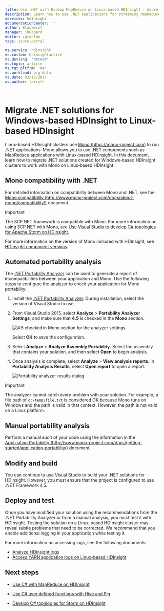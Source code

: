 ```yaml
---
title: Use .NET with Hadoop MapReduce on Linux-based HDInsight - Azure | Microsoft Docs
description: Learn how to use .NET applications for streaming MapReduce on Linux-based HDInsight.
services: hdinsight
documentationCenter: ''
author: Blackmist
manager: jhubbard
editor: cgronlun
tags: azure-portal

ms.service: hdinsight
ms.custom: hdinsightactive
ms.devlang: 'dotnet'
ms.topic: article
ms.tgt_pltfrm: 'na'
ms.workload: big-data
ms.date: 03/17/2017
ms.author: larryfr

---
```

# Migrate .NET solutions for Windows-based HDInsight to Linux-based HDInsight

Linux-based HDInsight clusters use [Mono (https://mono-project.com)](https://mono-project.com) to run .NET applications. Mono allows you to use .NET components such as MapReduce applications with Linux-based HDInsight. In this document, learn how to migrate .NET solutions created for Windows-based HDInsight clusters to work with Mono on Linux-based HDInsight.

## Mono compatibility with .NET

For detailed information on compatibility between Mono and .NET, see the [Mono compatibility (http://www.mono-project.com/docs/about-mono/compatibility/)](http://www.mono-project.com/docs/about-mono/compatibility/) document.

> [!IMPORTANT]
> The SCP.NET framework is compatible with Mono. For more information on using SCP.NET with Mono, see [Use Visual Studio to develop C# topologies for Apache Storm on HDInsight](hdinsight-storm-develop-csharp-visual-studio-topology.md).

For more information on the version of Mono included with HDInsight, see [HDInsight component versions](hdinsight-component-versioning.md).

## Automated portability analysis

The [.NET Portability Analyzer](https://marketplace.visualstudio.com/items?itemName=ConnieYau.NETPortabilityAnalyzer) can be used to generate a report of incompatibilities between your application and Mono. Use the following steps to configure the analyzer to check your application for Mono portability:

1. Install the [.NET Portability Analyzer](https://marketplace.visualstudio.com/items?itemName=ConnieYau.NETPortabilityAnalyzer). During installation, select the version of Visual Studio to use.

2. From Visual Studio 2015, select __Analyze__ > __Portability Analyzer Settings__, and make sure that __4.5__ is checked in the __Mono__ section.

    ![4.5 checked in Mono section for the analyzer settings](./media/hdinsight-hadoop-migrate-dotnet-to-linux/portability-analyzer-settings.png)

    Select __OK__ to save the configuration.

3. Select __Analyze__ > __Analyze Assembly Portability__. Select the assembly that contains your solution, and then select __Open__ to begin analysis.

4. Once analysis is complete, select __Analyze__ > __View analysis reports__. In __Portability Analysis Results__, select __Open report__ to open a report.

    ![Portability analyzer results dialog](./media/hdinsight-hadoop-migrate-dotnet-to-linux/portability-analyzer-results.png)

> [!IMPORTANT]
> The analyzer cannot catch every problem with your solution. For example, a file path of `c:\temp\file.txt` is considered OK because Mono runs on Windows and the path is valid in that context. However, the path is not valid on a Linux platform.

## Manual portability analysis

Perform a manual audit of your code using the information in the [Application Portability (http://www.mono-project.com/docs/getting-started/application-portability/)](http://www.mono-project.com/docs/getting-started/application-portability/) document.

## Modify and build

You can continue to use Visual Studio to build your .NET solutions for HDInsight. However, you must ensure that the project is configured to use .NET Framework 4.5.

## Deploy and test

Once you have modified your solution using the recommendations from the .NET Portability Analyzer or from a manual analysis, you must test it with HDInsight. Testing the solution on a Linux-based HDInsight cluster may reveal subtle problems that need to be corrected. We recommend that you enable additional logging in your application while testing it.

For more information on accessing logs, see the following documents:

* [Analyze HDInsight logs](hdinsight-debug-jobs.md)
* [Access YARN application logs on Linux-based HDInsight](hdinsight-hadoop-access-yarn-app-logs-linux.md)

## Next steps

* [Use C# with MapReduce on HDInsight](hdinsight-hadoop-dotnet-csharp-mapreduce-streaming.md)

* [Use C# user defined functions with Hive and Pig](hdinsight-hadoop-hive-pig-udf-dotnet-csharp.md)

* [Develop C# topologies for Storm on HDInsight](hdinsight-storm-develop-csharp-visual-studio-topology.md)